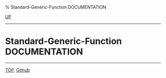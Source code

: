 % Standard-Generic-Function DOCUMENTATION

[UP](25.2.html)  

---

# Standard-Generic-Function **DOCUMENTATION**




---
[TOP](index.html),  [Github](https://github.com/nptcl/npt-japanese)

